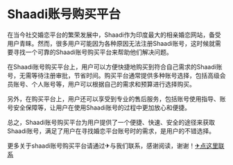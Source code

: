 # Shaadi账号购买平台

在当今社交婚恋平台的繁荣发展中，Shaadi作为印度最大的相亲婚恋网站，备受用户青睐。然而，很多用户可能因为各种原因无法注册Shaadi账号，这时候就需要寻找一个可靠的Shaadi账号购买平台来帮助他们解决问题。

在Shaadi账号购买平台上，用户可以方便快捷地购买到符合自己需求的Shaadi账号，无需等待注册审批，节省时间。购买平台通常提供多种账号选择，包括高级会员账号、个人账号等，用户可以根据自己的需求和预算进行选择购买。

另外，在购买平台上，用户还可以享受到专业的售后服务，包括账号使用指导、账号安全保障等，让用户在使用Shaadi账号的过程中更加放心和便捷。

总之，Shaadi账号购买平台为用户提供了一个便捷、快速、安全的途径来获取Shaadi账号，满足了用户在寻找婚恋平台账号时的需求，是用户的不错选择。

更多关于shaadi账号购买平台请通过✈与我们联系，感谢阅读，谢谢！[✈点这里联系](https://ss.k02.cc)